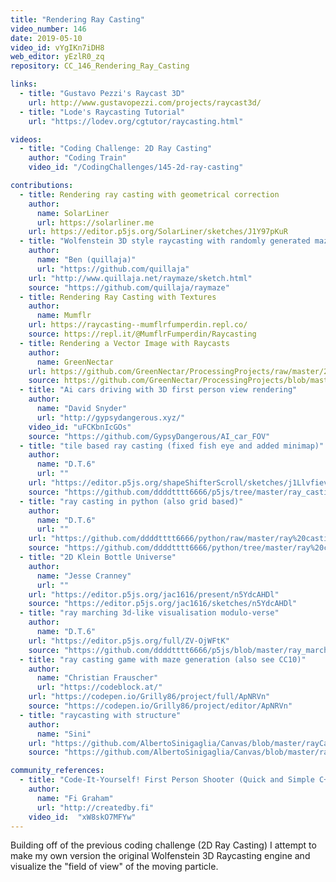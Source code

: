 ```yaml
---
title: "Rendering Ray Casting"
video_number: 146
date: 2019-05-10
video_id: vYgIKn7iDH8
web_editor: yEzlR0_zq
repository: CC_146_Rendering_Ray_Casting

links:
  - title: "Gustavo Pezzi's Raycast 3D"
    url: http://www.gustavopezzi.com/projects/raycast3d/
  - title: "Lode's Raycasting Tutorial"
    url: "https://lodev.org/cgtutor/raycasting.html"

videos:
  - title: "Coding Challenge: 2D Ray Casting"
    author: "Coding Train"
    video_id: "/CodingChallenges/145-2d-ray-casting"

contributions:
  - title: Rendering ray casting with geometrical correction
    author:
      name: SolarLiner
      url: https://solarliner.me
    url: https://editor.p5js.org/SolarLiner/sketches/J1Y97pKuR
  - title: "Wolfenstein 3D style raycasting with randomly generated mazes (p5.js)"
    author:
      name: "Ben (quillaja)"
      url: "https://github.com/quillaja"
    url: "http://www.quillaja.net/raymaze/sketch.html"
    source: "https://github.com/quillaja/raymaze"
  - title: Rendering Ray Casting with Textures
    author:
      name: Mumflr
    url: https://raycasting--mumflrfumperdin.repl.co/
    source: https://repl.it/@MumflrFumperdin/Raycasting
  - title: Rendering a Vector Image with Raycasts
    author:
      name: GreenNectar
    url: https://github.com/GreenNectar/ProcessingProjects/raw/master/2DRayCastRenderer.zip
    source: https://github.com/GreenNectar/ProcessingProjects/blob/master/2DRayCastRenderer.zip
  - title: "Ai cars driving with 3D first person view rendering"
    author:
      name: "David Snyder"
      url: "http://gypsydangerous.xyz/"
    video_id: "uFCKbnIcGOs"
    source: "https://github.com/GypsyDangerous/AI_car_FOV"
  - title: "tile based ray casting (fixed fish eye and added minimap)"
    author:
      name: "D.T.6"
      url: ""
    url: "https://editor.p5js.org/shapeShifterScroll/sketches/j1Llvfiev"
    source: "https://github.com/ddddtttt6666/p5js/tree/master/ray_casting_3d"
  - title: "ray casting in python (also grid based)"
    author:
      name: "D.T.6"
      url: ""
    url: "https://github.com/ddddtttt6666/python/raw/master/ray%20casting/main.rar"
    source: "https://github.com/ddddtttt6666/python/tree/master/ray%20casting"
  - title: "2D Klein Bottle Universe"
    author:
      name: "Jesse Cranney"
      url: ""
    url: "https://editor.p5js.org/jac1616/present/n5YdcAHDl"
    source: "https://editor.p5js.org/jac1616/sketches/n5YdcAHDl"
  - title: "ray marching 3d-like visualisation modulo-verse"
    author:
      name: "D.T.6"
    url: "https://editor.p5js.org/full/ZV-OjWFtK"
    source: "https://github.com/ddddtttt6666/p5js/blob/master/ray_marching_3d_wolf_infinite/sketch.js"
  - title: "ray casting game with maze generation (also see CC10)"
    author:
      name: "Christian Frauscher"
      url: "https://codeblock.at/"
    url: "https://codepen.io/Grilly86/project/full/ApNRVn"
    source: "https://codepen.io/Grilly86/project/editor/ApNRVn"
  - title: "raycasting with structure"
    author:
      name: "Sini"
    url: "https://github.com/AlbertoSinigaglia/Canvas/blob/master/rayCastingWithStructure.html"
    source: "https://github.com/AlbertoSinigaglia/Canvas/blob/master/rayCastingWithStructure.html"

community_references:
  - title: "Code-It-Yourself! First Person Shooter (Quick and Simple C++)"
    author:
      name: "Fi Graham"
      url: "http://createdby.fi"
    video_id:  "xW8skO7MFYw"
---
```


Building off of the previous coding challenge (2D Ray Casting) I attempt to make my own version the original Wolfenstein 3D Raycasting engine and visualize the "field of view" of the moving particle.
